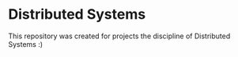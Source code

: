 # Distributed Systems

This repository was created for projects the discipline of Distributed Systems :)
